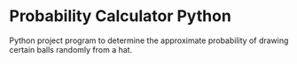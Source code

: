 # Probability Calculator Python
Python project program to determine the approximate probability of drawing certain balls randomly from a hat.
